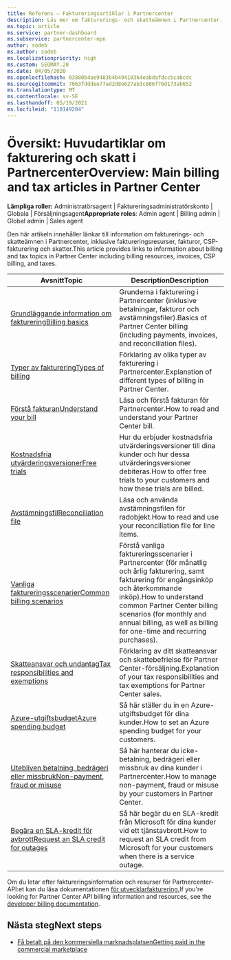 ```yaml
---
title: Referens – Faktureringsartiklar i Partnercenter
description: Läs mer om fakturerings- och skatteämnen i Partnercenter. Informationen omfattar faktureringsresurser, fakturor, CSP-fakturering och skatter.
ms.topic: article
ms.service: partner-dashboard
ms.subservice: partnercenter-mpn
author: sodeb
ms.author: sodeb
ms.localizationpriority: high
ms.custom: SEOMAY.20
ms.date: 04/05/2020
ms.openlocfilehash: 03880b4ae9483b4b49410364eabdafdccbcabcdc
ms.sourcegitcommit: 7063fdddee77ad2d8e627ab3c806f76d173ab652
ms.translationtype: MT
ms.contentlocale: sv-SE
ms.lasthandoff: 05/19/2021
ms.locfileid: "110149204"
---
```

# <a name="overview-main-billing-and-tax-articles-in-partner-center"></a><span data-ttu-id="c0428-104">Översikt: Huvudartiklar om fakturering och skatt i Partnercenter</span><span class="sxs-lookup"><span data-stu-id="c0428-104">Overview: Main billing and tax articles in Partner Center</span></span>

<span data-ttu-id="c0428-105">**Lämpliga roller:** Administratörsagent | Faktureringsadministratörskonto | Globala | Försäljningsagent</span><span class="sxs-lookup"><span data-stu-id="c0428-105">**Appropriate roles**: Admin agent | Billing admin | Global admin | Sales agent</span></span>

<span data-ttu-id="c0428-106">Den här artikeln innehåller länkar till information om fakturerings- och skatteämnen i Partnercenter, inklusive faktureringsresurser, fakturor, CSP-fakturering och skatter.</span><span class="sxs-lookup"><span data-stu-id="c0428-106">This article provides links to information about billing and tax topics in Partner Center including billing resources, invoices, CSP billing, and taxes.</span></span>


| <span data-ttu-id="c0428-107">Avsnitt</span><span class="sxs-lookup"><span data-stu-id="c0428-107">Topic</span></span> | <span data-ttu-id="c0428-108">Description</span><span class="sxs-lookup"><span data-stu-id="c0428-108">Description</span></span> |
| ----- | ----------- |
| [<span data-ttu-id="c0428-109">Grundläggande information om fakturering</span><span class="sxs-lookup"><span data-stu-id="c0428-109">Billing basics</span></span>](billing-basics.md) | <span data-ttu-id="c0428-110">Grunderna i fakturering i Partnercenter (inklusive betalningar, fakturor och avstämningsfiler).</span><span class="sxs-lookup"><span data-stu-id="c0428-110">Basics of Partner Center billing (including payments, invoices, and reconciliation files).</span></span> |
| [<span data-ttu-id="c0428-111">Typer av fakturering</span><span class="sxs-lookup"><span data-stu-id="c0428-111">Types of billing</span></span>](./billing-basics.md) | <span data-ttu-id="c0428-112">Förklaring av olika typer av fakturering i Partnercenter.</span><span class="sxs-lookup"><span data-stu-id="c0428-112">Explanation of different types of billing in Partner Center.</span></span> |
| [<span data-ttu-id="c0428-113">Förstå fakturan</span><span class="sxs-lookup"><span data-stu-id="c0428-113">Understand your bill</span></span>](read-your-bill.md) | <span data-ttu-id="c0428-114">Läsa och förstå fakturan för Partnercenter.</span><span class="sxs-lookup"><span data-stu-id="c0428-114">How to read and understand your Partner Center bill.</span></span> |
| [<span data-ttu-id="c0428-115">Kostnadsfria utvärderingsversioner</span><span class="sxs-lookup"><span data-stu-id="c0428-115">Free trials</span></span>](offer-your-customers-trials-of-microsoft-products.md) | <span data-ttu-id="c0428-116">Hur du erbjuder kostnadsfria utvärderingsversioner till dina kunder och hur dessa utvärderingsversioner debiteras.</span><span class="sxs-lookup"><span data-stu-id="c0428-116">How to offer free trials to your customers and how these trials are billed.</span></span> |
| [<span data-ttu-id="c0428-117">Avstämningsfil</span><span class="sxs-lookup"><span data-stu-id="c0428-117">Reconciliation file</span></span>](use-the-reconciliation-files.md) | <span data-ttu-id="c0428-118">Läsa och använda avstämningsfilen för radobjekt.</span><span class="sxs-lookup"><span data-stu-id="c0428-118">How to read and use your reconciliation file for line items.</span></span> |
| [<span data-ttu-id="c0428-119">Vanliga faktureringsscenarier</span><span class="sxs-lookup"><span data-stu-id="c0428-119">Common billing scenarios</span></span>](common-billing-scenarios.md) | <span data-ttu-id="c0428-120">Förstå vanliga faktureringsscenarier i Partnercenter (för månatlig och årlig fakturering, samt fakturering för engångsinköp och återkommande inköp).</span><span class="sxs-lookup"><span data-stu-id="c0428-120">How to understand common Partner Center billing scenarios (for monthly and annual billing, as well as billing for one-time and recurring purchases).</span></span> |
| [<span data-ttu-id="c0428-121">Skatteansvar och undantag</span><span class="sxs-lookup"><span data-stu-id="c0428-121">Tax responsibilities and exemptions</span></span>](tax-and-tax-exemptions.md) | <span data-ttu-id="c0428-122">Förklaring av ditt skatteansvar och skattebefrielse för Partner Center-försäljning.</span><span class="sxs-lookup"><span data-stu-id="c0428-122">Explanation of your tax responsibilities and tax exemptions for Partner Center sales.</span></span> |
| [<span data-ttu-id="c0428-123">Azure-utgiftsbudget</span><span class="sxs-lookup"><span data-stu-id="c0428-123">Azure spending budget</span></span>](set-an-azure-spending-budget-for-your-customers.md) | <span data-ttu-id="c0428-124">Så här ställer du in en Azure-utgiftsbudget för dina kunder.</span><span class="sxs-lookup"><span data-stu-id="c0428-124">How to set an Azure spending budget for your customers.</span></span> |
| [<span data-ttu-id="c0428-125">Utebliven betalning, bedrägeri eller missbruk</span><span class="sxs-lookup"><span data-stu-id="c0428-125">Non-payment, fraud or misuse</span></span>](non-payment-fraud-misuse.md) | <span data-ttu-id="c0428-126">Så här hanterar du icke-betalning, bedrägeri eller missbruk av dina kunder i Partnercenter.</span><span class="sxs-lookup"><span data-stu-id="c0428-126">How to manage non-payment, fraud or misuse by your customers in Partner Center.</span></span> |
| [<span data-ttu-id="c0428-127">Begära en SLA-kredit för avbrott</span><span class="sxs-lookup"><span data-stu-id="c0428-127">Request an SLA credit for outages</span></span>](request-credit.md) | <span data-ttu-id="c0428-128">Så här begär du en SLA-kredit från Microsoft för dina kunder vid ett tjänstavbrott.</span><span class="sxs-lookup"><span data-stu-id="c0428-128">How to request an SLA credit from Microsoft for your customers when there is a service outage.</span></span> |

<span data-ttu-id="c0428-129">Om du letar efter faktureringsinformation och resurser för Partnercenter-API:et kan du läsa dokumentationen [för utvecklarfakturering.](/partner-center/develop/manage-billing)</span><span class="sxs-lookup"><span data-stu-id="c0428-129">If you're looking for Partner Center API billing information and resources, see the [developer billing documentation](/partner-center/develop/manage-billing).</span></span>

## <a name="next-steps"></a><span data-ttu-id="c0428-130">Nästa steg</span><span class="sxs-lookup"><span data-stu-id="c0428-130">Next steps</span></span>

- [<span data-ttu-id="c0428-131">Få betalt på den kommersiella marknadsplatsen</span><span class="sxs-lookup"><span data-stu-id="c0428-131">Getting paid in the commercial marketplace</span></span>](marketplace-get-paid.md)